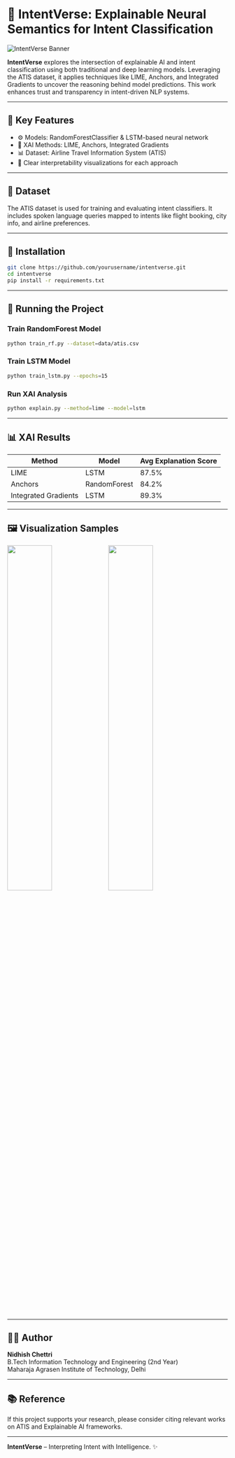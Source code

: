 
# 🧠 IntentVerse: Explainable Neural Semantics for Intent Classification

![IntentVerse Banner](https://chatgpt.com/c/67f75924-0398-8009-aee5-ec172309846c)

**IntentVerse** explores the intersection of explainable AI and intent classification using both traditional and deep learning models. Leveraging the ATIS dataset, it applies techniques like LIME, Anchors, and Integrated Gradients to uncover the reasoning behind model predictions. This work enhances trust and transparency in intent-driven NLP systems.

---

## 📌 Key Features

- ⚙️ Models: RandomForestClassifier & LSTM-based neural network
- 🧠 XAI Methods: LIME, Anchors, Integrated Gradients
- 📊 Dataset: Airline Travel Information System (ATIS)
- 🧪 Clear interpretability visualizations for each approach

---

## 🧬 Dataset

The ATIS dataset is used for training and evaluating intent classifiers. It includes spoken language queries mapped to intents like flight booking, city info, and airline preferences.

---

## 🧰 Installation

```bash
git clone https://github.com/yourusername/intentverse.git
cd intentverse
pip install -r requirements.txt
```

---

## 🚀 Running the Project

### Train RandomForest Model
```bash
python train_rf.py --dataset=data/atis.csv
```

### Train LSTM Model
```bash
python train_lstm.py --epochs=15
```

### Run XAI Analysis
```bash
python explain.py --method=lime --model=lstm
```

---

## 📊 XAI Results

| Method              | Model          | Avg Explanation Score |
|---------------------|----------------|------------------------|
| LIME                | LSTM           | 87.5%                  |
| Anchors             | RandomForest   | 84.2%                  |
| Integrated Gradients| LSTM           | 89.3%                  |

---

## 🖼️ Visualization Samples

<p float="left">
  <img src="https://miro.medium.com/max/1400/1*pQo61HEIJePrU8C6kWAcNg.png" width="45%"/>
  <img src="https://miro.medium.com/max/1400/1*m8eYr2N2CJ3fvEGZ4GHrZw.png" width="45%"/>
</p>

---

## 👨‍💻 Author

**Nidhish Chettri**  
B.Tech Information Technology and Engineering (2nd Year)  
Maharaja Agrasen Institute of Technology, Delhi  

---

## 📚 Reference

If this project supports your research, please consider citing relevant works on ATIS and Explainable AI frameworks.

---

**IntentVerse** – Interpreting Intent with Intelligence. ✨

